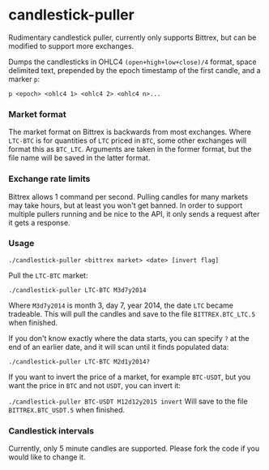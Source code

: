 # candlestick-puller

Rudimentary candlestick puller, currently only supports Bittrex, but can be modified to support more exchanges.

Dumps the candlesticks in OHLC4 `(open+high+low+close)/4` format, space delimited text, prepended by the epoch timestamp of the first candle, and a marker `p`:

`p <epoch> <ohlc4 1> <ohlc4 2> <ohlc4 n>...`

### Market format
The market format on Bittrex is backwards from most exchanges. Where `LTC-BTC` is for quantities of `LTC` priced in `BTC`, some other exchanges will format this as `BTC_LTC`. Arguments are taken in the former format, but the file name will be saved in the latter format.

### Exchange rate limits
Bittrex allows 1 command per second. Pulling candles for many markets may take hours, but at least you won't get banned. In order to support multiple pullers running and be nice to the API, it only sends a request after it gets a response.

### Usage

`./candlestick-puller <bittrex market> <date> [invert flag]`

Pull the `LTC-BTC` market:

`./candlestick-puller LTC-BTC M3d7y2014`

Where `M3d7y2014` is month 3, day 7, year 2014, the date `LTC` became tradeable.
This will pull the candles and save to the file `BITTREX.BTC_LTC.5` when finished.

If you don't know exactly where the data starts, you can specify `?` at the end of an earlier date, and it will scan until it finds populated data:

`./candlestick-puller LTC-BTC M2d1y2014?`

If you want to invert the price of a market, for example `BTC-USDT`, but you want the price in `BTC` and not `USDT`, you can invert it:

`./candlestick-puller BTC-USDT M12d12y2015 invert`
Will save to the file `BITTREX.BTC_USDT.5` when finished.

### Candlestick intervals

Currently, only 5 minute candles are supported. Please fork the code if you would like to change it.
